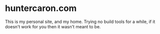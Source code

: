 # huntercaron.com

This is my personal site, and my home.
Trying no build tools for a while, if it doesn't work for you then it wasn't meant to be.
